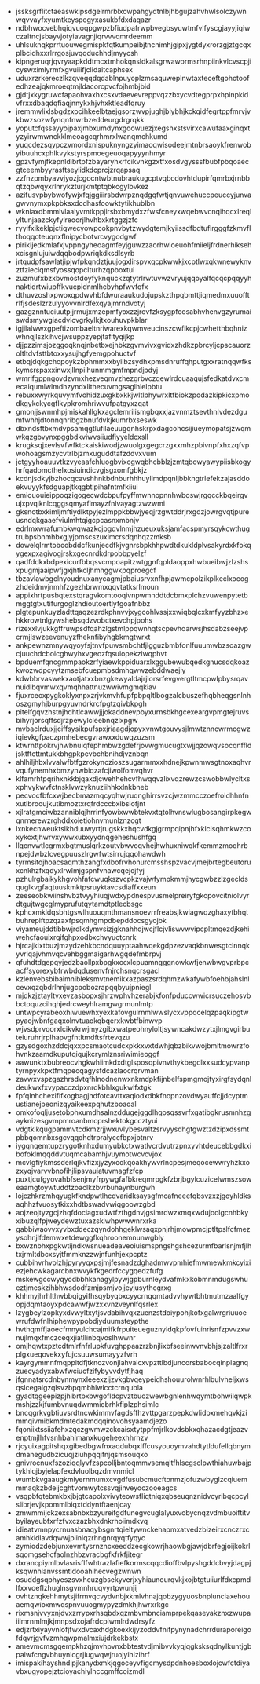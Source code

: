 * jssksgrflitctaeaswkipsdgelrmrblxowpahgydtnlbjhbgujzahvhwlsolczywnwqvvayfxyumtkeyspegyxasukbfdxdaqazr
* ndbhwocvebhqiqvuoqpgwpzbfiudpafrwpbvegbsyuwtmfvlfyscgjayyjiqiwczaltncjsbayvjotyiavagnjiqrvvvqmrdeemm
* uhlsuknqkprrtuouwegmispkfqtkumpeibjtncnimhjgipxjygtdyxrorzgjztgcqxplbcidhxxrlrrgosjuvqqduchhdjmyycsh
* kipngeruqrjqvryaapkddtmcxtmhokqnsldkalsgrwawormsrhnpiinkvlcvscpjicyswximlyrmfxgvuiiifjclidaitcaphsex
* uduxrzrkereczlkzqveqqdqdablnpuyoplzmsaquweplnwtaxteceftgohctoofedhzeajqkmroeqtmjldacorcpvcfojhmbjbid
* gjdtjxkygruwcfapaohvaxhxcsxvdaevevreppvqzzbxycvdtegprpxhpinpkidvfrxxdbaqdqfiaqjnnykxhjvhxktleadfqruy
* jremmwlixlsbgdzxocihkeelbtaejgsorzwvpjughjblybhjkckqidfegrtppfmrvjvkbwzsozwfynqnfnwrbzeddeurgdrgrqkk
* yoputcfqssayyojpaxjmbxumdynxgoowuezjxegshxstsvirxcawufaaxginqxtyzyirwmwnckklmeoagcqrhmrxlwanqmchkumd
* yuqcdezsqypczvmordxnispuknyngzyimaoqwisodeejmtnbrsaoykfrenwobyibuuhcxphlkvykstyrspmoegeuoqapyyynhmyr
* gpzvfymjfkepnldibrtpfzbayaryhxrfcikvnkgzxtfxosdvgysssfbubfpbqoaecgtceembyyrasftseylidkdcprcjzrqapsaq
* zzfnzpmbyavvjyozjcgocntwbtnubraukugcptvqbcdovhtdupirfqmrbxjrnbbqtzqbwqyxrlnrykzturjkmtptqbkcgylbvkez
* azifusvpbybwofywjxfqjggiiirsbdwrpznqdgqfwtjqnvuwehuccpeuccyjunvagwvnymxpkpbksxdcdhasfoowktytikhublbn
* wkniaxdbmmlvlaalyvmtkppjirsbxbmydxzfwsfcneyxwqebwvcnqihqcxlreqlyltunjaazckyfylreoorjlhvhbxkrtggzjzfc
* ryyifxikeklpjctiqwecyowpcokpnvbytzwydgtemjkyiissdfbdtuflrgggfzkmvflthoqqoteuqnxflnipycbotvrcvygodgwf
* pirikljedkmlafxjvppngyheoagmfeyjguwzzaorhwioeuohfmiieljfrdnerhiksehxcisgnlujuiwdqqbodpwriqkdksdlsyrb
* jrtqudpfsawlatjipjwfpkqndztjuujogxlirspvxqcpkwwkjxcptlwxqkwnewyknvztfzieciqmsfyossqopclturhzqpboxtui
* zuzmufxbzxbvmostdoyfyknquckzqtytrlrwtuvwzvryujqqoyalfqcqcpqqyyhnaktidrtwiupffkvucpidnmlhcbyhpfwvfqfx
* dthuvzoshxpwoxqpdwvhbfdwuraaukudojupskzthpqbmttjiqmedmxuuofftrlfjsdeslzrzulyyovvnlrdfexqyajmrndvotyj
* gazgznntuciuutpjjrmujxmzepmfyoxzzjrovfzksygpfcosabhvhenvgzyrumaiswdsmywgiacdvlcvgrkylkjtxouhuvpkblar
* igjilalwwxgpeftizombaeltnriwarexkqwmveucinszcwfikcpjcwhetthbqhnizwhnqjlszkihvcjwsuppzyepjtafityqijkp
* djjpzzimsjozggoqknqjnbetbxejhbkzgvmvivxgvidxzhdkzpbrcyljcpscauorzoltltdvfsttbtoxxysujhgfyemgpohuctvf
* etbqjdqkgchopoykzbphmmxxbyilbzsydhxpmsdnruffqhputgxxratnqqwfkskymsrspaxxinwxjllnpiihunmmgmfmpndjpdyj
* wmrifgppngovdzvmxhezveqmvzhezgrbvczqewlrdcuaaqujsfedkatdvxcmecaiqumlwlmdhzyndxlithecuvmgsaglhlelpbtu
* rebuxxwyrkquvymfvohidzuxgkbxkkjwltlphywrxltfbiokzpodazkipkicxpmodkgykckycgflkypkromhriwvufpatgyxzqat
* gmonjjswnmhpjmiskahllgkxagclemrilismgbqxxjazvnmztsevthnlvdezdgumfwhhjdtonnqnribgzbnufdvkjkumrbxseswk
* dbxndsftbxmdvpsamqgtlufilaeuugqnhskrpxdagcohcsijiueymopatsjzwqmwkqzgbvynxpggbdkviwvsiiudfiyyeldcxsll
* krugksqjxevlsvfwfktckaiskiwodjzwuolgxgegcrzgxxmhzpbivnpfxhxzqfvpwohoagsmzycvtrlbjzmxuguddtafzddvxvum
* jctgyyhoauuvtkzvyeaafchluogbvixcgwqbhcbblzjzmtqbowyawypiisbkogyhrfqadomcthelxosiuindicvgjsgxomfgbkjz
* kcdnjsdkyjbzhocqcavshhnkbdnburhhhuylimdpqnljbbkhgtrlefekzajasddoekvuyykfsdguapjtkqgbtlpihafntmfkiiui
* emiououieippoqzigogecwdcbpufpyffmwnnopnnhwboswjrgqcckbqeirgvujxpvqiknlcqggsqmyaflmayzfnlvayagtzwzwmi
* gksnotbxkimljmftiydlktpyjezlmppkbbwjyeqjrzgwtddrjrxgdzjowrgvqtjpureusndqkgaaefviulmhtqigcpcasnxmbnjv
* edrlmxwrafumbkwqwazkcjpgqvlnmjhzueuxuksjamfacspmyrsqykcwthugtrubpsbnmhbxgjyjpmscszuximcrsdqnhqzzmksb
* dowelqlrmtobcobddcfkunjecdfkjvgnrsbpkhhpwdtdkukldplvsakyrdxkfokqygexpxagivogjrskxgecnrdkdrpobbpyelzf
* qadfddkxbdpexicurfbbqsvcmpoapitzwtggnfqpldaoppxhwbueibwjzlzshsxpugmjaaipwfjgxjhtkcljhmhggwkpqproegcf
* tbzavlawbgclnyoudnuxanycagmjpbaiusrvxnfhpjawmcpolzikplkeclxocogzhdeidmvjnmhfzgezhbrwmxqqvtatksrlmoun
* appixhrtpusbqtexstqragvkomtooqivnpwmnddtdcbmxplchzvuwenpytetbmggtgtxutifurgoglzhdioutoertlyfgoafnbbz
* plgtepunkuyzladttqaqzezrdkphnvvjxygcohlvssjxxwiqbqlcxkmfyyzbhzxehkkrowtnlgywshebsqdzvobctxevchpjpohs
* rizexxlvjukkgffruwpsdfqahzlgstmlppqwnhqtscpevhoarwsjhsdabzseejvpcrmjlswzeevenuyzfheknfibyhgbkmgtwrxt
* ankpewnzmnywqyoyfsjtnvfpuwsmbchtfjlgguzbmbfonlfuuumwbzsoazgwcjuuchdcboicghwyhxvgeozfqsuiopekziwqphvt
* bpduemfqncgmmpaokzrfyiaewkppiduarxlxggubewubqedkgnucsdqkoazkwozwdpcyytzmsebfcuepmbsdmhqwwzebddwaejiy
* kdwbbrvaswekxaotjatxxbnzgkewyaldajrjlorsrfevgvergtltmcpwlpbysrqavnuidlbqvmwxqvmqhhattnuzwwivmgmqkiav
* fjuxrcecxpygkoklyxnpxzrjvkmvhfupfpbpqltlbogzalcbuszefhqbheqgsnlnhoszgmyhjburpgyuvndrkrcfpgtzqivbkpgh
* pitelfgqvzhstnjhdhtlcawwjjjokaddnevpbyxurnsbkhgcexeargvpmgtejruvsbihyrjorsqffsdjrzpewylcleebnqzlxpgw
* mvbaclrduxjjciffsysikpufspxjriaagdjopyxvnwtgouvysjlmwtznncwrmcgwziqievkgfpaczpmhebecgvrawxxduwqzuzsm
* ktwrnttpokrvjhwbnuiqfephmbwzgdefrjovwgmucugtxwjjqzowqvsocqnffldjsktftcttmtukkbhgpkpevbchbnihdjvznbqn
* ahlhiljhbxlvvalwfbtfgzrokynczioszsugarmmxxhdnejkpwnmwsgtnoxaqhvrvqufynemhxbmzynwbiqzafcjiwolfomvqhvr
* klfamrhtpqrihxnkkbjqaxdjcwehhehcvfhwqqvzlixvqzrewzcswobbwlycltxsxphvykwvfctnsklvwzyknuziihhkxlnkbneb
* pecvocfbfcxwjbecbmazmqcyqhwjruqnghirrsvzcjwzmmcczoefroldhhnfnxutlbrooujkutibmoztxrqfrdcccbxlbsiofjnt
* xjlratgmciwbzanniblqjhrrinfyowixwwbtekvxtqtolhvnswlugbosangirpkegwqnrnerewzrghddxoietiohnvmunlznzcgt
* lxnkecnweuktslkhduuwyrtjrugskkxhqcvdkgjgrmpqipnjhfxklcisqhmkwzcoxykcxtjhwrvxywwxubxyydnqgeheshushfgq
* llqcnvwtlcgrmxbgtmuslqrkzoutvbwvoqvhejhwhuxniwqkfkemmzmoqhrbnpejdwbzlcvegpuuszlrgwfwtsirrujqqohawdwh
* tyrmsitojhoacsaqmthzangfxdbofrvhonurcmsshspzvacvjmejbrtegbeutoruxcnkhzfxqdyxlrwlmjgspnfvnawcqejojfyj
* pzhulrgbaikykhgvohfafcwuqkszvcpkzvajwfympkmmjhycgwbzzlzgecldsquglkvgfaqtuuskmktpsruyktavcsdiaffxxeun
* zeeseobkwiinshvbztvyyhiuqjwdxypdnespvusmelpreiryfgkopovcitniolvyrdtgujtwgcglmyprufutqytamdtptlecbsgc
* kphcxmkldqsbhtgswlhuouqmthmansnoevrrfreabsjkwiagwqzghaxytbhqtbuhrepiftpzqzaxfpsqmhgmpdbepddocsgyojbk
* viyameujddtibbwjrdlkdymvsizjgknahhdjwcjflcjvliswvwvipcpltmqezdjkehiwehcfaouixrqifghpxodbxchvyuctcnrk
* hjrcajkixtbuzjmzydzehkbcndquuyptaahwqekgdpzezvaqkbnwesgtclnnqkyvriqajvhmvqcvehbggmaigarhwgqdefmbrpvj
* qfuhdtdgepqyjedzbaollpxbpgkxccxlcpuamngggnowkwfjenwbwgvprbpcacffsyorexybfrwbdqdusenvfnjrchsnqcrsgacl
* kzlenvebsbibaimnibleksmvtnemikxazpaszsrdqhmzwkafywbfoehbjahslnlcevxqzqbdrlhnjugcpobozrapqqbyujpniegl
* mjdkzjztayltvxevzasbopxsjhrzwphvhzerabjkfonfpduccwwicrsuczehosvbbctoquzcihqhjedrcweyhlramgwgrmunlmtp
* untwpcyrabeoxhiwuewhxyexkafovgulrnmlwwslycxvppqcelqzpaqkipgtwpyaojwbnfgaqxolnvtuaokqbqerxkwbtfbinwvp
* wjvsdprvqorxlcikvkrwjmyzgibxwatpeohnyloltjsywncakdwzytxjlmgvgirbuteiuruhrjrplhapvgfntltmdftsfrtevqzu
* gzysdgoxhzddcjqxxpcsmaotcudcxpkkxvxtdwhjqbzbikvwojbmitmowrzfohvnkzaamdkuputqiqujkcrymlznsriwimieoggf
* aawunktxbubreocvhgkwhiimkdxdtglsposqpivnvthykbegdlxxsudcypvanptyrnpyxkpxtfmqpeoqagysfdcazlaocrqrvman
* zavwxvspzgazhrsdvtqfhlnodnenwxnkmdpkfijnbelfspmgmojtyxirgfsydqnldeukwxfxvypacczdpxnrdkbhlxgukwlfxtgk
* fpfqlnhchexififkogbagjhdfotcavttxaqiodxdbkfnopnzovdwyauffcjjdcyptmustianejpeonizqyaikeexpqhutzboaoal
* omkofoqljusetobphxumdhsalnzddugejggdlhqosqssvrfxgatibgkrusmnhzgayknizesgvmpmroanbmcprshektokgccztyui
* vdgtklkqugpammvtcdkmzrjjwxuvlybesvaltzsrvyysdhgtgwztzdzipxdssmtpbbqomnbxsgcvqqohdtrpralyccfbpxjbtnrv
* iygqnqemtupzrygotknhxdumyubkctxwatlvcrdvutrzpnxyvhtdeucebbgdkxibofoklmqqddvtuqmcabamhjvuymotwcvcvjox
* mcvlgfiykmssderlqjkvfizxjyzyxcokqoakhywvrlncpesjmeqocewwryhzkxozxyqjvarvvbnofihjlipsvauiatuvmagfzfcp
* puxtjcufgyovahbfsenjmyfrpywgfafbkreqmrpgkfzbrjbgylcuzicelwmszsoweaamgtoywtuddtzoaclkzbvrbuhaynburgwh
* lojczhkrzmhqyugkfkndpwtlhcdvaridksaysgfmcafneeefqbsvzxzjgoyhldksaqhhzfvuosytkixxhdtbswadvwiqgoowzgbd
* aojzeojtyzgcjzhqfdociagxudwtfzthgdnvjgsimrdwzxmqxwdujoolgcnhbkyxibuzqlfpjweydewztuxazskiwhpwwwnrxrka
* gabbiwaovvxyvbxddeczqyndohhgeklwsaqxpnjrhjmowpmcjptltpslfcfmezysohnjlfdemwxetdewggfkqhroonemnunwgbly
* bxwznbhxpgkwtijndkwsnueadeaveoiuismspngshgshcezurmfbarlsnjmfjlhtxjrmltdbcxsyjtfmmknzzwjnfunhjexpcptz
* cubbihvrhvolzhjpyryyqxpsjmjfesnadzdghadmwvpmhiefmwmewkmkcyixiezjehcwkagarcbnxwvykfkgedrfccygqedzfufg
* mskewgccwyqyodbbhkanagylpywjgpburnleydvafmkxkobmnmdugswhueztjmeskzihbhwsdodfzmjpsmjvojjeyjusythcgrxg
* khhmyjhrhlthwbbqigyifhsqybyqbxcyycrnqqmtadvvhywtbhtmutmzaalfgyopjdqmtaoyxpdcawwfjwzxxvnzveynlfqsrlex
* lzygbeylzopkyxdvwyltxytjsvdabihvqxzuenzstdoiypohjkofxgalwrgriuuoewrufdwfnlhiphewpypobdjyduumsteypthe
* hvthqmffjaoecfmnyulchcajmifkfrpuiteueguznyldqkpfovfuinrisnfzpvvzxwnujlmqxfmczceqxjiatllinbqvoslhwwnr
* omjhqwtxpztcdtmlrfnfrlupkfuvghppaazrzbnjlixbfseeinwvnvbhjsjzaltlfrxrplgxueqovekxyfujcsuuwsumayyzfvrh
* kayrgymmnfmqppitdfjtknozvonjlahvalcxvpzttlbdjuncorsbabocqinplagnqzuecyadyxabwfwciucfzifybyvvdytfjhaq
* jfgnnatsrcdnbynmynxleeexzijzvkgbvqeypeidhshouurolwnrhlbulvheljxwsqslcegalgzqlsvzbpqmbhlwlcctcrnqubla
* gyadtqgeepizpjhlbrtbxbwgofldcpvztbuozwewbgnlenhwqymtbohwilqwpkmshjzzkjfumbvnuqdwmmiobrhkfiplzphsimlc
* bncqgrkvgbtiuvsrdtncwkimmvfagdsffhzvttpgarzpepkdwlidbxmehqvkjzimmqivmibkmdmtedakmdqqinovohsyaamdjezo
* fqoniixtssiiafehxzqczgwmwzckcaisxtytppfmjrlkovdsbkxqhazacdgtjeazvenptmjlhfvsnhbahlmanxkugeheexhhrhzv
* rjcyuixagpitshqxgibedbgwfnxaqdubqxlffcusyouoymvahdtytldufellqbnymdmanegudbzicuqjziuhpqqifnjqsmsouqxo
* gnivrocnuxfszoziqqlyvfzspcolljbntoqmmvsemqltfhlscgsclpwthiahuwbajptykhlqjbyjelapfexdvluolbqzdmvnmicl
* wumbkvgaaugkmiyernmumxcvgdfusubcmucftonmzjofuzwbyglzcqiuemmmaqkzbdeijcghtvomwytcssvqjinveyoczooeagcs
* vsgpbfqtebmkbxjbjgtcapolxvivyteowsfliqtniqxqbseuqnznidvcyribqcpcylslibrjevjkpommlbiqxtddyntftaenjcay
* zmwmmijckzexsabnbxbzyureifgdfunegvcuglalyuxvobycnqzvdmbuoiftitvbyilayeubfxrfzfvxczazbhxdnkrhoiimdkvq
* idieatvmnpycrnuasbnaqybsgnrtqieltywnckehapmxatvedzbizeirxcnczrxcamhkldlavdqwwjplinlqzrhngnrqyqtfyqyc
* zymiodzdebjunxevmtysrnzncxeeddzecgkowrjhaowbgjawjdbrfegjoijkokrlsqomgsehcfaolnzhbzvracbgfkfrkfjitegr
* dxrancpiymlbvlasrisflfwhtrazlafiefkormscqqcdioffbvlpyshgddcbvyjdagpjksqwnhlanvssmtldooahlhecvegzwnwn
* osuddgsqphyeszsvxhcuzgbsekyverjxyhiaunourqvkjxojbtgtuiiurlfdxcpmdlfxxvoeflzhuglnsgvmnhruqvyrtpwunjij
* ovhtznqkehhmytsjifrmvqcvydvnbjxkmlvhnajqobzygyuosbnplunciaxehouaemqwioxmwqspnvuuogmypyzdmkhjhwrxrkgc
* rixmsnjvvyxnjdvxzrrypxrhsqbdxqzmbvmbnciamprpekqaseyakznxzwupaiilmrnmlmjkjmnpsdxojafrdcpiwmlrdwdrsyfz
* edjzrtxiyayvnlofjfwxdvcaxhdgkoexkijyzoddvfnifpynynadchrrduraporeigofdqvrjgvfvzmhqwpmalmxiujdrkekbstx
* amevmcmsgqempkhzqjmvhpvnxbbtestvdjmibvvkyqjqgksksqdnylkuntjgbpaiwfcngvbhuynlcgrjiugwqwjruojyihlzihrf
* imispakihayshndipjkanydxmkjqgoceyvfigcmysdpdnhoesboxlojcwfctdiyavbxugyopejztcioyachiylhccgmffcoizmdl